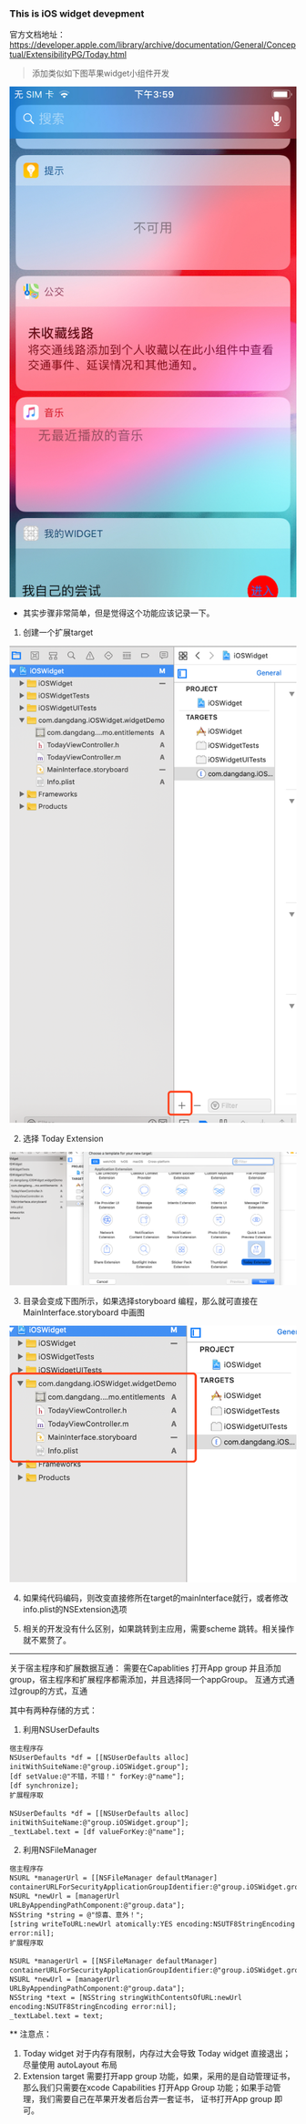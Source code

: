 ### This is iOS widget devepment

官方文档地址：
https://developer.apple.com/library/archive/documentation/General/Conceptual/ExtensibilityPG/Today.html

> 添加类似如下图苹果widget小组件开发

![截图](screenshot/shot1.jpeg)

* 其实步骤非常简单，但是觉得这个功能应该记录一下。

1. 创建一个扩展target

![截图](screenshot/buzhou1@2x.png)

2. 选择 Today Extension

![截图](screenshot/buzhou2@2x.png)

3. 目录会变成下图所示，如果选择storyboard 编程，那么就可直接在MainInterface.storyboard 中画图

![截图](screenshot/zhoubu3@2x.png)

4. 如果纯代码编码，则改变直接修所在target的mainInterface就行，或者修改info.plist的NSExtension选项

5. 相关的开发没有什么区别，如果跳转到主应用，需要scheme 跳转。相关操作就不累赘了。

**** 

关于宿主程序和扩展数据互通：
需要在Capablities 打开App group 并且添加 group，宿主程序和扩展程序都需添加，并且选择同一个appGroup。
互通方式通过group的方式，互通

其中有两种存储的方式：
1. 利用NSUserDefaults
```
宿主程序存
NSUserDefaults *df = [[NSUserDefaults alloc] initWithSuiteName:@"group.iOSWidget.group"];
[df setValue:@"不错，不错！" forKey:@"name"];
[df synchronize];
扩展程序取

NSUserDefaults *df = [[NSUserDefaults alloc] initWithSuiteName:@"group.iOSWidget.group"];
_textLabel.text = [df valueForKey:@"name"];
```
2. 利用NSFileManager
```
宿主程序存
NSURL *managerUrl = [[NSFileManager defaultManager] containerURLForSecurityApplicationGroupIdentifier:@"group.iOSWidget.group"];
NSURL *newUrl = [managerUrl URLByAppendingPathComponent:@"group.data"];
NSString *string = @"惊喜、意外！";
[string writeToURL:newUrl atomically:YES encoding:NSUTF8StringEncoding error:nil];
扩展程序取

NSURL *managerUrl = [[NSFileManager defaultManager] containerURLForSecurityApplicationGroupIdentifier:@"group.iOSWidget.group"];
NSURL *newUrl = [managerUrl URLByAppendingPathComponent:@"group.data"];
NSString *text = [NSString stringWithContentsOfURL:newUrl encoding:NSUTF8StringEncoding error:nil];
_textLabel.text = text;
```

** 注意点：
  1. Today widget 对于内存有限制，内存过大会导致 Today widget 直接退出；尽量使用 autoLayout 布局 
  2.  Extension target 需要打开app group 功能，如果，采用的是自动管理证书，那么我们只需要在xcode  Capabilities 打开App Group 功能；如果手动管理，我们需要自己在苹果开发者后台弄一套证书， 证书打开App group 即可。
